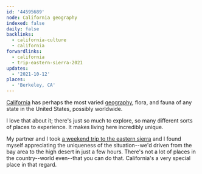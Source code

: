 ```yaml
---
id: '44595689'
node: California geography
indexed: false
daily: false
backlinks:
  - california-culture
  - california
forwardlinks:
  - california
  - trip-eastern-sierra-2021
updates:
  - '2021-10-12'
places:
  - 'Berkeley, CA'
---
```

[California](california.md) has perhaps the most varied [geography](https://en.wikipedia.org/wiki/Geography_of_California), flora, and fauna of any state in the United States, possibly worldwide. 

I love that about it; there's just so much to explore, so many different sorts of places to experience. It makes living here incredibly unique. 

My partner and I took [a weekend trip to the eastern sierra](trip-eastern-sierra-2021.md) and I found myself appreciating the uniqueness of the situation--we'd driven from the bay area to the high desert in just a few hours. There's not a lot of places in the country--world even--that you can do that. California's a very special place in that regard. 

 
